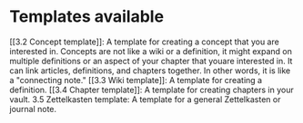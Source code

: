 
# Templates available
[[3.2 Concept template]]: A template for creating a concept that you are interested in. Concepts are not like a wiki or a definition, it might expand on multiple definitions or an aspect of your chapter that youare interested in. It can link articles, definitions, and chapters together. In other words, it is like a "connecting note."
[[3.3 Wiki template]]: A template for creating a definition.
[[3.4 Chapter template]]: A template for creating chapters in your vault.
3.5 Zettelkasten template: A template for a general Zettelkasten or journal note.